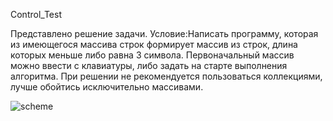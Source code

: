 Control_Test

Представлено решение задачи.
Условие:Написать программу, которая из имеющегося массива строк формирует массив из строк, длина которых меньше либо равна 3 символа. Первоначальный массив можно ввести с клавиатуры, либо задать на старте выполнения алгоритма. При решении не рекомендуется пользоваться коллекциями, лучше обойтись исключительно массивами.


![scheme](https://user-images.githubusercontent.com/114173015/204770185-5a0c1f3b-c275-482c-a72f-355f25c5df1d.png)



